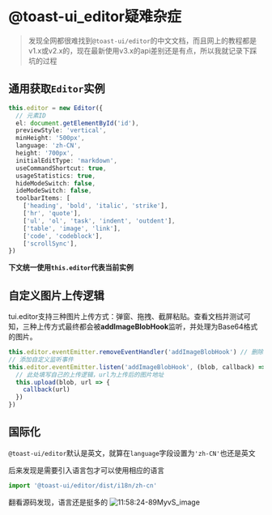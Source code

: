 # @toast-ui_editor疑难杂症

> 发现全网都很难找到`@toast-ui/editor`的中文文档，而且网上的教程都是v1.x或v2.x的，现在最新使用v3.x的api差别还是有点，所以我就记录下踩坑的过程

## 通用获取`Editor`实例

```typescript
this.editor = new Editor({
  // 元素ID
  el: document.getElementById('id'),
  previewStyle: 'vertical',
  minHeight: '500px',
  language: 'zh-CN',
  height: '700px',
  initialEditType: 'markdown',
  useCommandShortcut: true,
  usageStatistics: true,
  hideModeSwitch: false,
  ideModeSwitch: false,
  toolbarItems: [
    ['heading', 'bold', 'italic', 'strike'],
    ['hr', 'quote'],
    ['ul', 'ol', 'task', 'indent', 'outdent'],
    ['table', 'image', 'link'],
    ['code', 'codeblock'],
    ['scrollSync'],
})
```

**下文统一使用`this.editor`代表当前实例**

## 自定义图片上传逻辑

tui.editor支持三种图片上传方式：弹窗、拖拽、截屏粘贴。查看文档并测试可知，三种上传方式最终都会被**addImageBlobHook**监听，并处理为Base64格式的图片。

```javascript
this.editor.eventEmitter.removeEventHandler('addImageBlobHook') // 删除默认监听事件
// 添加自定义监听事件
this.editor.eventEmitter.listen('addImageBlobHook', (blob, callback) => {
  // 此处填写自己的上传逻辑，url为上传后的图片地址
  this.upload(blob, url => {
    callback(url)
  })
})
```
## 国际化

`@toast-ui/editor`默认是英文，就算在`language`字段设置为`'zh-CN'`也还是英文

后来发现是需要引入语言包才可以使用相应的语言

```javascript
import '@toast-ui/editor/dist/i18n/zh-cn'
```

翻看源码发现，语言还是挺多的
![11:58:24-89MyvS_image](https://media.sunpm.me/uPic/2022-08-19/11:58:24-89MyvS_image.png)
